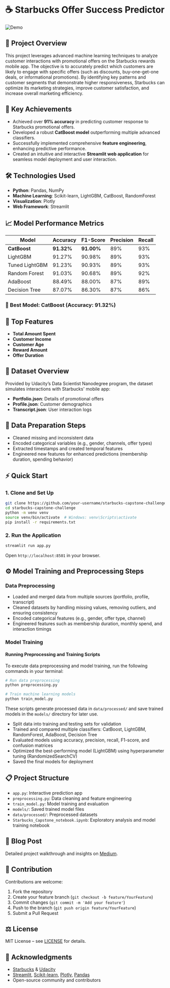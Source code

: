 # ☕ Starbucks Offer Success Predictor

![Demo](demo.gif)

## 🚀 Project Overview
This project leverages advanced machine learning techniques to analyze customer interactions with promotional offers on the Starbucks rewards mobile app. The objective is to accurately predict which customers are likely to engage with specific offers (such as discounts, buy-one-get-one deals, or informational promotions). By identifying key patterns and customer segments that demonstrate higher responsiveness, Starbucks can optimize its marketing strategies, improve customer satisfaction, and increase overall marketing efficiency.

## 🌟 Key Achievements
- Achieved over **91% accuracy** in predicting customer response to Starbucks promotional offers.
- Developed a robust **CatBoost model** outperforming multiple advanced classifiers.
- Successfully implemented comprehensive **feature engineering**, enhancing predictive performance.
- Created an intuitive and interactive **Streamlit web application** for seamless model deployment and user interaction.
## 🛠️ Technologies Used
- **Python**: Pandas, NumPy
- **Machine Learning**: Scikit-learn, LightGBM, CatBoost, RandomForest
- **Visualization**: Plotly
- **Web Framework**: Streamlit

## 📈 Model Performance Metrics

| Model           | Accuracy | F1-Score | Precision | Recall |
|-----------------|----------|----------|-----------|--------|
| **CatBoost**    | **91.32%** | **91.00%** | 89%       | 93%    |
| LightGBM        | 91.27%   | 90.98%   | 89%       | 93%    |
| Tuned LightGBM  | 91.23%   | 90.93%   | 89%       | 93%    |
| Random Forest   | 91.03%   | 90.68%   | 89%       | 92%    |
| AdaBoost        | 88.49%   | 88.00%   | 87%       | 89%    |
| Decision Tree   | 87.07%   | 86.30%   | 87%       | 86%    |

### 🎯 Best Model: **CatBoost** (Accuracy: 91.32%)

## 🔑 Top Features
- **Total Amount Spent**
- **Customer Income**
- **Customer Age**
- **Reward Amount**
- **Offer Duration**

## 📂 Dataset Overview
Provided by Udacity’s Data Scientist Nanodegree program, the dataset simulates interactions with Starbucks' mobile app:

- **Portfolio.json**: Details of promotional offers
- **Profile.json**: Customer demographics
- **Transcript.json**: User interaction logs

## 🧹 Data Preparation Steps
- Cleaned missing and inconsistent data
- Encoded categorical variables (e.g., gender, channels, offer types)
- Extracted timestamps and created temporal features
- Engineered new features for enhanced predictions (membership duration, spending behavior)

## ⚡ Quick Start

### 1. Clone and Set Up
```bash
git clone https://github.com/your-username/starbucks-capstone-challenge.git
cd starbucks-capstone-challenge
python -m venv venv
source venv/bin/activate  # Windows: venv\Scripts\activate
pip install -r requirements.txt
```

### 2. Run the Application
```bash
streamlit run app.py
```
Open `http://localhost:8501` in your browser.

## ⚙️ Model Training and Preprocessing Steps

### Data Preprocessing
- Loaded and merged data from multiple sources (portfolio, profile, transcript)
- Cleaned datasets by handling missing values, removing outliers, and ensuring consistency
- Encoded categorical features (e.g., gender, offer type, channel)
- Engineered features such as membership duration, monthly spend, and interaction timings

### Model Training

#### Running Preprocessing and Training Scripts

To execute data preprocessing and model training, run the following commands in your terminal:

```bash
# Run data preprocessing
python preprocessing.py

# Train machine learning models
python train_model.py
```

These scripts generate processed data in `data/processed/` and save trained models in the `models/` directory for later use.

- Split data into training and testing sets for validation
- Trained and compared multiple classifiers: CatBoost, LightGBM, RandomForest, AdaBoost, Decision Tree
- Evaluated models using accuracy, precision, recall, F1-score, and confusion matrices
- Optimized the best-performing model (LightGBM) using hyperparameter tuning (RandomizedSearchCV)
- Saved the final models for deployment

## 📋 Project Structure
- `app.py`: Interactive prediction app
- `preprocessing.py`: Data cleaning and feature engineering
- `train_model.py`: Model training and evaluation
- `models/`: Saved trained model files
- `data/processed/`: Preprocessed datasets
- `Starbucks_Capstone_notebook.ipynb`: Exploratory analysis and model training notebook

## 📝 Blog Post
Detailed project walkthrough and insights on [Medium](https://medium.com/@omkarbhad/starbucks-challenge-f131242398c9).

## 🤝 Contribution
Contributions are welcome:
1. Fork the repository
2. Create your feature branch (`git checkout -b feature/YourFeature`)
3. Commit changes (`git commit -m 'Add your feature'`)
4. Push to the branch (`git push origin feature/YourFeature`)
5. Submit a Pull Request

## ⚖️ License
MIT License – see [LICENSE](LICENSE) for details.

## 🙌 Acknowledgments
- [Starbucks](https://www.starbucks.com/) & [Udacity](https://www.udacity.com/)
- [Streamlit](https://streamlit.io/), [Scikit-learn](https://scikit-learn.org/), [Plotly](https://plotly.com/), [Pandas](https://pandas.pydata.org/)
- Open-source community and contributors
